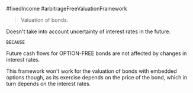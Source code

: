 #fixedIncome #arbitrageFreeValuationFramework 

> Valuation of bonds.

Doesn't take into account uncertainty of interest rates in the future. 

	BECAUSE

Future cash flows for OPTION-FREE bonds are not affected by changes in interest rates. 

This framework won't work for the valuation of bonds with embedded options though, as its exercise depends on the price of the bond, which in turn depends on the interest rates. 
